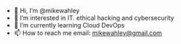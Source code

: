 - 👋 Hi, I’m @mikewahley
- 👀 I’m interested in IT. ethical hacking and cybersecurity
- 🌱 I’m currently learning Cloud DevOps
- 📫 How to reach me email: mikewahley@gmail.com

<!---
mikewahley/mikewahley is a ✨ special ✨ repository because its `README.md` (this file) appears on your GitHub profile.
You can click the Preview link to take a look at your changes.
--->
